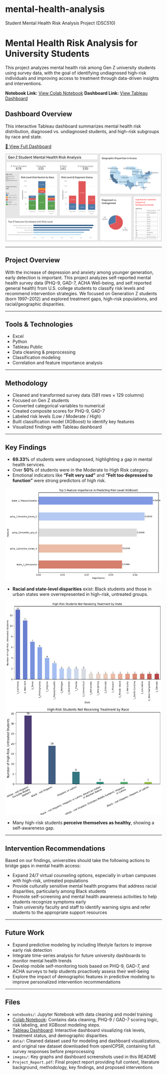 # mental-health-analysis
Student Mental Health Risk Analysis Project (DSC510)

# Mental Health Risk Analysis for University Students

This project analyzes mental health risk among Gen Z university students using survey data, with the goal of identifying undiagnosed high-risk individuals and improving access to treatment through data-driven insights and interventions.

**Notebook Link:** [View Colab Notebook](https://colab.research.google.com/drive/你的連結ID)
**Dashboard Link:** [View Tableau Dashboard](https://public.tableau.com/views/dsc510_draft/Finalized?:language=zh-TW)

## Dashboard Overview

This interactive Tableau dashboard summarizes mental health risk distribution, diagnosed vs. undiagnosed students, and high-risk subgroups by race and state.

[🔗 View Full Dashboard](https://public.tableau.com/views/dsc510_draft/Finalized?:language=zh-TW)

![Dashboard Preview](images/MentalHealth_dashboard.png)

---

## Project Overview

With the increase of depression and anxiety among younger generation, early detection is important. This project analyzes self-reported mental health survey data (PHQ-9, GAD-7, ACHA Well-being, and self reported general health) from U.S. college students to classify risk levels and recommend intervention strategies. We focused on Generation Z students (born 1997–2012) and explored treatment gaps, high-risk populations, and racial/geographic disparities.

---

## Tools & Technologies
- Excel
- Python
- Tableau Public
- Data cleaning & preprocessing
- Classification modeling
- Correlation and feature importance analysis

---

## Methodology

- Cleaned and transformed survey data (581 rows × 129 columns)
- Focused on Gen Z students
- Converted categorical variables to numerical
- Created composite scores for PHQ-9, GAD-7
- Labeled risk levels (Low / Moderate / High)
- Built classification model (XGBoost) to identify key features
- Visualized findings with Tableau dashboard

---

## Key Findings

- **69.33%** of students were undiagnosed, highlighting a gap in mental health services.
- Over **50%** of students were in the Moderate to High Risk category.
- Emotional indicators like **“Felt very sad”** and **“Felt too depressed to function”** were strong predictors of high risk.

![XGBoost Feature Importance](images/top5_feature_importance.png)

- **Racial and state-level disparities** exist: Black students and those in urban states were overrepresented in high-risk, untreated groups.

![High-Risk Students by State](images/highrisk_notreat_state.png)
![High-Risk Students by Race](images/highrisk_notreat_race.png)

- Many high-risk students **perceive themselves as healthy**, showing a self-awareness gap.

---

## Intervention Recommendations

Based on our findings, universities should take the following actions to bridge gaps in mental health access:

- Expand 24/7 virtual counseling options, especially in urban campuses with high-risk, untreated populations
- Provide culturally sensitive mental health programs that address racial disparities, particularly among Black students
- Promote self-screening and mental health awareness activities to help students recognize symptoms early
- Train university faculty and staff to identify warning signs and refer students to the appropriate support resources

---

## Future Work
- Expand predictive modeling by including lifestyle factors to improve early risk detection
- Integrate time-series analysis for future university dashboards to monitor mental health trends
- Develop mobile self-monitoring tools based on PHQ-9, GAD-7, and ACHA surveys to help students proactively assess their well-being
- Explore the impact of demographic features in predictive modeling to improve personalized intervention recommendations

---

## Files
- `notebooks/`: Jupyter Notebook with data cleaning and model training
- [Colab Notebook](https://colab.research.google.com/drive/你的連結ID): Contains data cleaning, PHQ-9 / GAD-7 scoring logic, risk labeling, and XGBoost modeling steps.
- [Tableau Dashboard](https://public.tableau.com/views/dsc510_draft/Finalized?:language=zh-TW): Interactive dashboard visualizing risk levels, treatment status, and demographic disparities.
- `data/`: Cleaned dataset used for modeling and dashboard visualizations, and original raw dataset downloaded from openICPSR, containing full survey responses before preprocessing
- `images/`: Key graphs and dashboard screenshots used in this README
- `Project_Report.pdf`: Final project report providing full context, literature background, methodology, key findings, and proposed interventions

